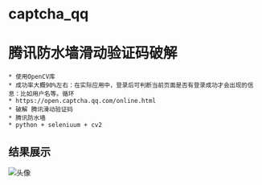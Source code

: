 # captcha_qq
# 腾讯防水墙滑动验证码破解
    * 使用OpenCV库
    * 成功率大概90%左右：在实际应用中，登录后可判断当前页面是否有登录成功才会出现的信息：比如用户名等。循环
    * https://open.captcha.qq.com/online.html
    * 破解 腾讯滑动验证码
    * 腾讯防水墙
    * python + seleniuum + cv2

## 结果展示
![头像](https://github.com/ybsdegit/captcha_qq/blob/master/result/result.gif)
